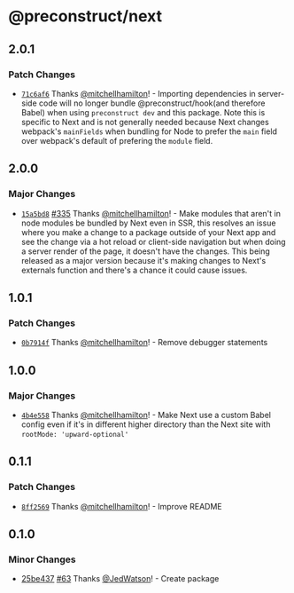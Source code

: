 # @preconstruct/next

## 2.0.1

### Patch Changes

- [`71c6af6`](https://github.com/preconstruct/preconstruct/commit/71c6af6f583b502eb80f1b78ff04cc17bc613014) Thanks [@mitchellhamilton](https://github.com/mitchellhamilton)! - Importing dependencies in server-side code will no longer bundle @preconstruct/hook(and therefore Babel) when using `preconstruct dev` and this package. Note this is specific to Next and is not generally needed because Next changes webpack's `mainFields` when bundling for Node to prefer the `main` field over webpack's default of prefering the `module` field.

## 2.0.0

### Major Changes

- [`15a5bd8`](https://github.com/preconstruct/preconstruct/commit/15a5bd806a6928542df6cf140bdc9be378b33ea2) [#335](https://github.com/preconstruct/preconstruct/pull/335) Thanks [@mitchellhamilton](https://github.com/mitchellhamilton)! - Make modules that aren't in node modules be bundled by Next even in SSR, this resolves an issue where you make a change to a package outside of your Next app and see the change via a hot reload or client-side navigation but when doing a server render of the page, it doesn't have the changes. This being released as a major version because it's making changes to Next's externals function and there's a chance it could cause issues.

## 1.0.1

### Patch Changes

- [`0b7914f`](https://github.com/preconstruct/preconstruct/commit/0b7914f20c775b60c1fc68d34b8323ecb2edba52) Thanks [@mitchellhamilton](https://github.com/mitchellhamilton)! - Remove debugger statements

## 1.0.0

### Major Changes

- [`4b4e558`](https://github.com/preconstruct/preconstruct/commit/4b4e55859f5dc474f26a44716f9e258fe374837d) Thanks [@mitchellhamilton](https://github.com/mitchellhamilton)! - Make Next use a custom Babel config even if it's in different higher directory than the Next site with `rootMode: 'upward-optional'`

## 0.1.1

### Patch Changes

- [`8ff2569`](https://github.com/preconstruct/preconstruct/commit/8ff2569d9f6f82b432f7a1e20d4f545c238dfee4) Thanks [@mitchellhamilton](https://github.com/mitchellhamilton)! - Improve README

## 0.1.0

### Minor Changes

- [25be437](https://github.com/preconstruct/preconstruct/commit/25be437c7cadea9bcaeb9f601a5c7b1d2593df81) [#63](https://github.com/preconstruct/preconstruct/pull/63) Thanks [@JedWatson](https://github.com/JedWatson)! - Create package
